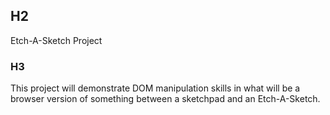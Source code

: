## H2 
Etch-A-Sketch Project

### H3 
This project will demonstrate DOM manipulation skills in what will be a browser version of something
between a sketchpad and an Etch-A-Sketch.
